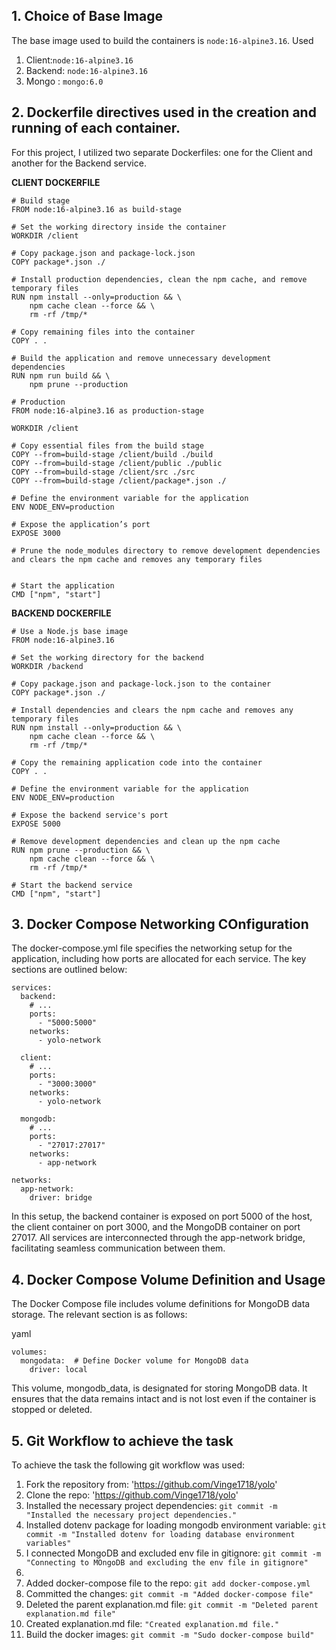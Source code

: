 ## 1. Choice of Base Image
 The base image used to build the containers is `node:16-alpine3.16`. 
 Used 
 1. Client:`node:16-alpine3.16`
 2. Backend: `node:16-alpine3.16`
 3. Mongo : `mongo:6.0 `
       

## 2. Dockerfile directives used in the creation and running of each container.
 For this project, I utilized two separate Dockerfiles: one for the Client and another for the Backend service.

**CLIENT DOCKERFILE**

```
# Build stage
FROM node:16-alpine3.16 as build-stage

# Set the working directory inside the container
WORKDIR /client

# Copy package.json and package-lock.json
COPY package*.json ./

# Install production dependencies, clean the npm cache, and remove temporary files
RUN npm install --only=production && \
    npm cache clean --force && \
    rm -rf /tmp/*

# Copy remaining files into the container
COPY . .

# Build the application and remove unnecessary development dependencies
RUN npm run build && \
    npm prune --production

# Production
FROM node:16-alpine3.16 as production-stage

WORKDIR /client

# Copy essential files from the build stage
COPY --from=build-stage /client/build ./build
COPY --from=build-stage /client/public ./public
COPY --from=build-stage /client/src ./src
COPY --from=build-stage /client/package*.json ./

# Define the environment variable for the application
ENV NODE_ENV=production

# Expose the application’s port
EXPOSE 3000

# Prune the node_modules directory to remove development dependencies and clears the npm cache and removes any temporary files


# Start the application
CMD ["npm", "start"]

```
**BACKEND DOCKERFILE**

```
# Use a Node.js base image
FROM node:16-alpine3.16

# Set the working directory for the backend
WORKDIR /backend

# Copy package.json and package-lock.json to the container
COPY package*.json ./

# Install dependencies and clears the npm cache and removes any temporary files
RUN npm install --only=production && \
    npm cache clean --force && \
    rm -rf /tmp/*

# Copy the remaining application code into the container
COPY . .

# Define the environment variable for the application
ENV NODE_ENV=production

# Expose the backend service's port
EXPOSE 5000

# Remove development dependencies and clean up the npm cache
RUN npm prune --production && \
    npm cache clean --force && \
    rm -rf /tmp/*

# Start the backend service
CMD ["npm", "start"]

```

## 3. Docker Compose Networking COnfiguration
The docker-compose.yml file specifies the networking setup for the application, including how ports are allocated for each service. The key sections are outlined below:


```
services:
  backend:
    # ...
    ports:
      - "5000:5000"
    networks:
      - yolo-network

  client:
    # ...
    ports:
      - "3000:3000"
    networks:
      - yolo-network
  
  mongodb:
    # ...
    ports:
      - "27017:27017"
    networks:
      - app-network

networks:
  app-network:
    driver: bridge
```
In this setup, the backend container is exposed on port 5000 of the host, the client container on port 3000, and the MongoDB container on port 27017. All services are interconnected through the app-network bridge, facilitating seamless communication between them.


## 4.  Docker Compose Volume Definition and Usage
The Docker Compose file includes volume definitions for MongoDB data storage. The relevant section is as follows:

yaml

```
volumes:
  mongodata:  # Define Docker volume for MongoDB data
    driver: local

```
This volume, mongodb_data, is designated for storing MongoDB data. It ensures that the data remains intact and is not lost even if the container is stopped or deleted.

## 5. Git Workflow to achieve the task

To achieve the task the following git workflow was used:

1. Fork the repository from: 'https://github.com/Vinge1718/yolo'
2. Clone the repo: 'https://github.com/Vinge1718/yolo'
3. Installed the necessary project dependencies: `git commit -m "Installed the necessary project dependencies."`
4. Installed dotenv package for loading mongodb environment variable: `git commit -m "Installed dotenv for loading database environment variables"`
5. I connected MongoDB and excluded env file in gitignore: `git commit -m "Connecting to MOngoDB and excluding the env file in gitignore"`
6. 
7. Added docker-compose file to the repo:
`git add docker-compose.yml`
8. Committed the changes:
`git commit -m "Added docker-compose file"`
9. Deleted the parent explanation.md file: `git commit -m "Deleted parent explanation.md file"`
10. Created explanation.md file: `"Created explanation.md file."`
11. Build the docker images: `git commit -m "Sudo docker-compose build"`

